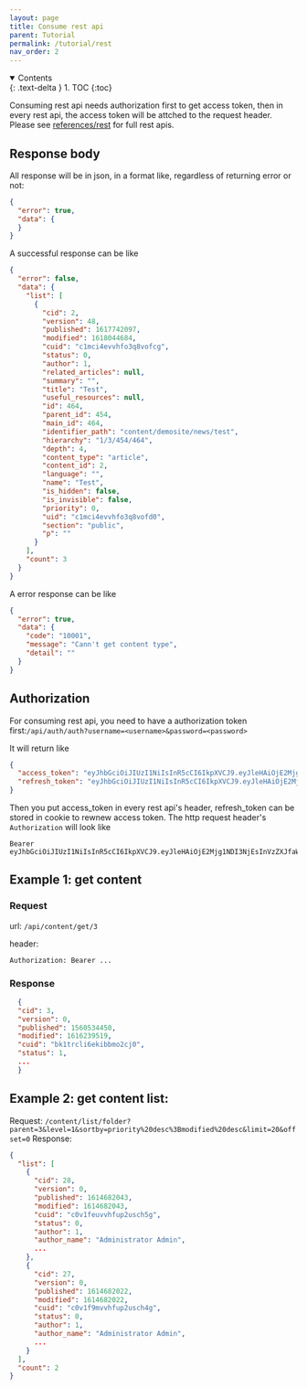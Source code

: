 ```yaml
---
layout: page
title: Consume rest api
parent: Tutorial
permalink: /tutorial/rest
nav_order: 2
---
```



<details open markdown="block">
  <summary>
    Contents
  </summary>
  {: .text-delta }
1. TOC
{:toc}
</details>

Consuming rest api needs authorization first to get access token, then in every rest api, the access token will be attched to the request header. Please see [references/rest](../references/rest) for full rest apis.

## Response body
All response will be in json, in a format like, regardless of returning error or not:
```json
{
  "error": true,
  "data": {
  }
}
```

A successful response can be like 
```json
{
  "error": false,
  "data": {
    "list": [
      {
        "cid": 2,
        "version": 48,
        "published": 1617742097,
        "modified": 1618044684,
        "cuid": "c1mci4evvhfo3q8vofcg",
        "status": 0,
        "author": 1,
        "related_articles": null,
        "summary": "",
        "title": "Test",
        "useful_resources": null,
        "id": 464,
        "parent_id": 454,
        "main_id": 464,
        "identifier_path": "content/demosite/news/test",
        "hierarchy": "1/3/454/464",
        "depth": 4,
        "content_type": "article",
        "content_id": 2,
        "language": "",
        "name": "Test",
        "is_hidden": false,
        "is_invisible": false,
        "priority": 0,
        "uid": "c1mci4evvhfo3q8vofd0",
        "section": "public",
        "p": ""
      }
    ],
    "count": 3
  }
}
```

A error response can be like 
```json
{
  "error": true,
  "data": {
    "code": "10001",
    "message": "Cann't get content type",
    "detail": ""
  }
}
```

## Authorization
For consuming rest api, you need to have a authorization token first:``/api/auth/auth?username=<username>&password=<password>``

It will return like

```json
{
  "access_token": "eyJhbGciOiJIUzI1NiIsInR5cCI6IkpXVCJ9.eyJleHAiOjE2Mjg1NDI3NjEsInVzZXJfaWQiOjEsInVzZXJfbmFtZSI6IkFkbWluaXN0cmF0b3IgQWRtaW4ifQ.6bTKFlf2E0I7hrSZ2sPqsTXurNwygKV3qmVHWdZd6Q0",
  "refresh_token": "eyJhbGciOiJIUzI1NiIsInR5cCI6IkpXVCJ9.eyJleHAiOjE2Mjg1NTA1NjEsImd1aWQiOiJhMzA5NmVhNC0zZDhkLTQ1OTAtOGNlYS02MTY5YTgxYjBjYTIiLCJ1c2VyX2lkIjoxfQ.v23l_Ofi6-SRxa4agS7kRoOrhAxCpWk90NoOIq-bcGs"
}
```

Then you put access_token in every rest api's header, refresh_token can be stored in cookie to rewnew access token. The http request header's ``Authorization`` will look like

```
Bearer eyJhbGciOiJIUzI1NiIsInR5cCI6IkpXVCJ9.eyJleHAiOjE2Mjg1NDI3NjEsInVzZXJfaWQiOjEsInVzZXJfbmFtZSI6IkFkbWluaXN0cmF0b3IgQWRtaW4ifQ.6bTKFlf2E0I7hrSZ2sPqsTXurNwygKV3qmVHWdZd6Q0
```


## Example 1: get content 

### Request
url: ``/api/content/get/3``

header: 
```
Authorization: Bearer ...
```

### Response
```json
  {
  "cid": 3,
  "version": 0,
  "published": 1560534450,
  "modified": 1616239519,
  "cuid": "bk1trcli6ekibbmo2cj0",
  "status": 1,
  ...
  }
```


## Example 2: get content list:
Request: `/content/list/folder?parent=3&level=1&sortby=priority%20desc%3Bmodified%20desc&limit=20&offset=0`
Response:
```json
{
  "list": [
    {
      "cid": 28,
      "version": 0,
      "published": 1614682043,
      "modified": 1614682043,
      "cuid": "c0v1feuvvhfup2usch5g",
      "status": 0,
      "author": 1,
      "author_name": "Administrator Admin",
      ...
    },
    {
      "cid": 27,
      "version": 0,
      "published": 1614682022,
      "modified": 1614682022,
      "cuid": "c0v1f9mvvhfup2usch4g",
      "status": 0,
      "author": 1,
      "author_name": "Administrator Admin",
      ...
    }
  ],
  "count": 2
}
```
